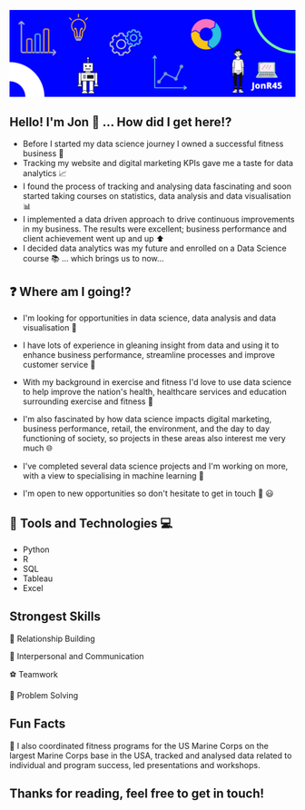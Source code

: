 ![Jon GitHub profile page image](https://github.com/JonR45/JonR45/blob/master/Images/GitHub%20Profile.png)

## Hello! I'm Jon 👋 ...  How did I get here:interrobang:
* Before I started my data science journey I owned a successful fitness business :runner: 
* Tracking my website and digital marketing KPIs gave me a taste for data analytics :chart_with_upwards_trend: 
* I found the process of tracking and analysing data fascinating and soon started taking courses on statistics, data analysis and data visualisation :bar_chart: 
* I implemented a data driven approach to drive continuous improvements in my business. The results were excellent; business performance and client achievement went up and up :arrow_up: 
* I decided data analytics was my future and enrolled on a Data Science course :books: ... which brings us to now...

## :question: Where am I going!?
* I'm looking for opportunities in data science, data analysis and data visualisation :loudspeaker: 

* I have lots of experience in gleaning insight from data and using it to enhance business performance, streamline processes and improve customer service :briefcase:
* With my background in exercise and fitness I'd love to use data science to help improve the nation's health, healthcare services and education surrounding exercise and fitness :hospital: 
* I'm also fascinated by how data science impacts digital marketing, business performance, retail, the environment, and the day to day functioning of society, so projects in these areas also interest me very much :globe_with_meridians:
* I've completed several data science projects and I'm working on more, with a view to specialising in machine learning :mag_right: 
* I'm open to new opportunities so don't hesitate to get in touch :email: :smiley:

## :wrench: Tools and Technologies :computer:
* Python
* R
* SQL
* Tableau
* Excel

## Strongest Skills
:busts_in_silhouette: Relationship Building

:speech_balloon: Interpersonal and Communication

:soccer: Teamwork

:1234: Problem Solving

## Fun Facts
:muscle: I also coordinated fitness programs for the US Marine Corps on the largest Marine Corps base in the USA, tracked and analysed data related to individual and program success, led presentations and workshops.


## Thanks for reading, feel free to get in touch! 


<!--
**JonR45/JonR45** is a ✨ _special_ ✨ repository because its `README.md` (this file) appears on your GitHub profile.

Here are some ideas to get you started:

- 🔭 I’m currently working on ...
- 🌱 I’m currently learning ...
- 👯 I’m looking to collaborate on ...
- 🤔 I’m looking for help with ...
- 💬 Ask me about ...
- 📫 How to reach me: ...
- 😄 Pronouns: ...
- ⚡ Fun fact: ...
-->
